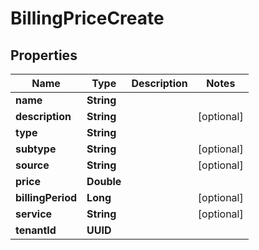 

# BillingPriceCreate


## Properties

Name | Type | Description | Notes
------------ | ------------- | ------------- | -------------
**name** | **String** |  | 
**description** | **String** |  |  [optional]
**type** | **String** |  | 
**subtype** | **String** |  |  [optional]
**source** | **String** |  |  [optional]
**price** | **Double** |  | 
**billingPeriod** | **Long** |  |  [optional]
**service** | **String** |  |  [optional]
**tenantId** | **UUID** |  | 



